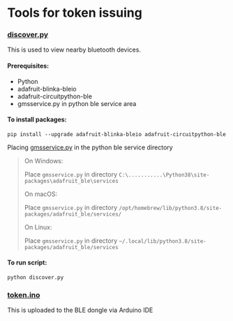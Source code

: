 # Tools for token issuing

### [discover.py](https://github.com/IFS4205-AY21-22-Group4/token-issuing-tools/blob/master/discover/discover.py)

This is used to view nearby bluetooth devices.

#### Prerequisites:
 - Python
 - adafruit-blinka-bleio
 - adafruit-circuitpython-ble
 - gmsservice.py in python ble service area

#### To install packages:
```
pip install --upgrade adafruit-blinka-bleio adafruit-circuitpython-ble
```
Placing [gmsservice.py](https://github.com/IFS4205-AY21-22-Group4/token-issuing-tools/blob/master/discover/gmsservice.py) in the python ble service directory

> On Windows:
>
> Place `gmsservice.py` in directory `C:\...........\Python38\site-packages\adafruit_ble\services`
>
> On macOS:
>
> Place `gmsservice.py` in directory `/opt/homebrew/lib/python3.8/site-packages/adafruit_ble/services/`
>
> On Linux:
>
> Place `gmsservice.py` in directory `~/.local/lib/python3.8/site-packages/adafruit_ble/services`


#### To run script:
```
python discover.py
```

### [token.ino](https://github.com/IFS4205-AY21-22-Group4/token-issuing-tools/blob/master/token/token.ino)

This is uploaded to the BLE dongle via Arduino IDE
